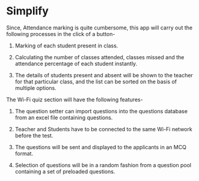 # Simplify


Since, Attendance marking is quite cumbersome, this app will carry out the following processes in the click of a button- 
1. Marking of each student present in class. 

2. Calculating the number of classes attended, classes missed and the attendance percentage of each student instantly. 

3. The details of students present and absent will be shown to the teacher for that particular class, and the list can be sorted on the basis of multiple options. 


The Wi-Fi quiz section will have the following features- 
1. The question setter can import questions into the questions database from an excel file containing questions. 

2. Teacher and Students have to be connected to the same Wi-Fi network before the test. 

3. The questions will be sent and displayed to the applicants in an MCQ format. 

4. Selection of questions will be in a random fashion from a question pool containing a set of preloaded questions. 
